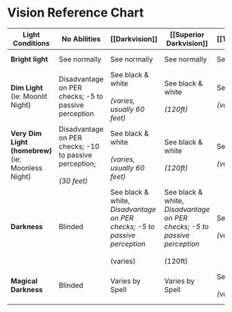 # Vision Reference Chart


| **Light Conditions**                    | **No Abilities**                                                         | **[[Darkvision]]**                                                                        | **[[Superior Darkvision]]**                                                              | **[[Truesight]]**                  | **[[Devil's Sight]]**       |
| --------------------------------------- | ------------------------------------------------------------------------- | ----------------------------------------------------------------------------------------- | ---------------------------------------------------------------------------------------- | ---------------------------------- | --------------------------- |
| **Bright light**                        | See normally                                                              | See normally                                                                              | See normally                                                                             | See normally                       | See normally                |
| **Dim Light** (Ie: Moonlit Night)       | Disadvantage on PER checks; -5 to passive perception                      | See black & white<br><br>_(varies, usually 60 feet)_                                     | See black & white<br><br>_(120ft)_                                                       | See normally<br><br>_(varies)_ | See normally<br><br>_(120ft)_ |
| **Very Dim Light (homebrew)** (ie: Moonless Night) | Disadvantage on PER checks; -10 to passive perception;<br><br>_(30 feet)_ | See black & white<br><br>_(varies, usually 60 feet)_                                     | See black & white<br><br>_(120ft)_                                                       | See normally<br><br>_(varies)_ | See normally<br><br>_(120ft)_ |
| **Darkness**                            | Blinded                                                                   | See black & white, _Disadvantage on PER checks; -5 to passive perception<br><br>_(varies) | See black & white, _Disadvantage on PER checks; -5 to passive perception<br><br>_(120ft) | See normally<br><br>_(varies)_ | See normally<br><br>_(120ft)_ |
| **Magical Darkness**                    | Blinded                                                                   | Varies by Spell                                                                           | Varies by Spell                                                                          | See normally<br><br>_(varies)_ | See normally<br><br>_(120ft)_ |
